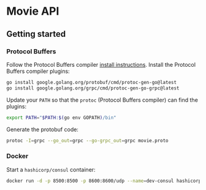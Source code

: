 # Movie API

## Getting started

### Protocol Buffers

Follow the Protocol Buffers compiler [install instructions](https://grpc.io/docs/protoc-installation/). Install the Protocol Buffers compiler plugins:

```sh
go install google.golang.org/protobuf/cmd/protoc-gen-go@latest
go install google.golang.org/grpc/cmd/protoc-gen-go-grpc@latest
```

Update your `PATH` so that the `protoc` (Protocol Buffers compiler) can find the plugins:

```sh
export PATH="$PATH:$(go env GOPATH)/bin"
```

Generate the protobuf code: 

```sh
protoc -I=grpc --go_out=grpc --go-grpc_out=grpc movie.proto
```

### Docker

Start a `hashicorp/consul` container:

```sh
docker run -d -p 8500:8500 -p 8600:8600/udp --name=dev-consul hashicorp/consul agent -server -ui -node=server-1 -bootstrap-expect=1 -client=0.0.0.0
```